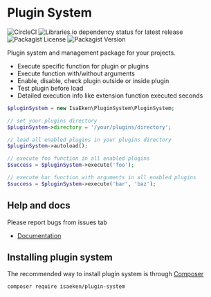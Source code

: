 
# Plugin System
![CircleCI](https://img.shields.io/circleci/build/github/isaeken/plugin-system?label=CircleCI) ![Libraries.io dependency status for latest release](https://img.shields.io/librariesio/release/github/isaeken/plugin-system) ![Packagist License](https://img.shields.io/packagist/l/isaeken/plugin-system) ![Packagist Version](https://img.shields.io/packagist/v/isaeken/plugin-system)

Plugin system and management package for your projects.  
  
- Execute specific function for plugin or plugins  
- Execute function with/without arguments  
- Enable, disable, check plugin outside or inside plugin  
- Test plugin before load  
- Detailed execution info like extension function executed seconds  

````php
$pluginSystem = new IsaEken\PluginSystem\PluginSystem;

// set your plugins directory
$pluginSystem->directory = '/your/plugins/directory';

// load all enabled plugins in your plugins directory
$pluginSystem->autoload();

// execute foo function in all enabled plugins
$success = $pluginSystem->execute('foo');

// execute bar function with arguments in all enabled plugins
$success = $pluginSystem->execute('bar', 'baz');
````
  
## Help and docs  
Please report bugs from issues tab
- [Documentation](https://isaeken.github.io/plugin-system/)

## Installing plugin system
The recommended way to install plugin system is through [Composer](https://getcomposer.org/)
````bash
composer require isaeken/plugin-system
````

